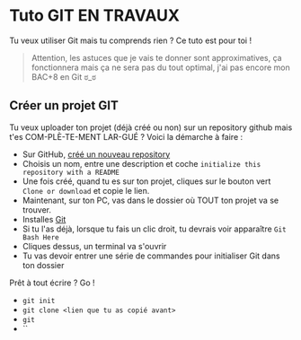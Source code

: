 # Tuto GIT **EN TRAVAUX**

Tu veux utiliser Git mais tu comprends rien ? Ce tuto est pour toi !

> Attention, les astuces que je vais te donner sont approximatives, ça fonctionnera mais ça ne sera pas du tout optimal, j'ai pas encore mon BAC+8 en Git ಠ_ಠ

## Créer un projet GIT

Tu veux uploader ton projet (déjà créé ou non) sur un repository github mais t'es COM-PLÈ-TE-MENT LAR-GUÉ ? Voici la démarche à faire :

- Sur GitHub, [créé un nouveau repository](https://github.com/new)
- Choisis un nom, entre une description et coche `initialize this repository with a README`
- Une fois créé, quand tu es sur ton projet, cliques sur le bouton vert `Clone or download` et copie le lien.
- Maintenant, sur ton PC, vas dans le dossier où TOUT ton projet va se trouver.
- Installes [Git](https://git-scm.com/downloads)
- Si tu l'as déjà, lorsque tu fais un clic droit, tu devrais voir apparaître `Git Bash Here`
- Cliques dessus, un terminal va s'ouvrir
- Tu vas devoir entrer une série de commandes pour initialiser Git dans ton dossier

Prêt à tout écrire ? Go !

- `git init` 
- `git clone <lien que tu as copié avant>` 
- `git ` 
- `` 